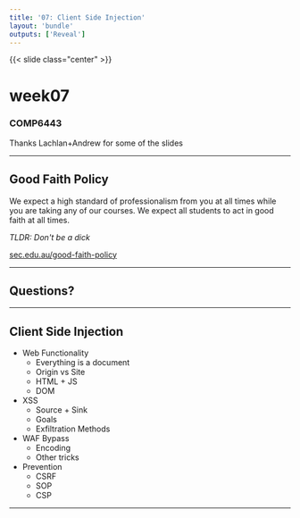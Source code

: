 ```yaml
---
title: '07: Client Side Injection'
layout: 'bundle'
outputs: ['Reveal']
---
```


{{< slide class="center" >}}

# week07

### COMP6443

Thanks Lachlan+Andrew for some of the slides

---

## Good Faith Policy

We expect a high standard of professionalism from you at all times while you are taking any of our courses. We expect all students to act in good faith at all times.

_TLDR: Don't be a dick_

[sec.edu.au/good-faith-policy](https://sec.edu.au/good-faith-policy)

---

## Questions?

---

## Client Side Injection

-   Web Functionality
    -   Everything is a document
    -   Origin vs Site
    -   HTML + JS
    -   DOM
-   XSS
    -   Source + Sink
    -   Goals
    -   Exfiltration Methods
-   WAF Bypass
    -   Encoding
    -   Other tricks
-   Prevention
    -   CSRF
    -   SOP
    -   CSP

---
